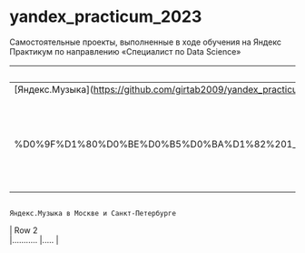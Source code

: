# yandex_practicum_2023
Самостоятельные проекты, выполненные в ходе обучения на Яндекс Практикум по направлению «Специалист по Data Science»

| Проект                                                                                                                    | Описание                                                                       | Технологии                         |
|---------------------------------------------------------------------------------------------------------------------------|---------------------------------------------------------------                 |------------------------------------|
| [Яндекс.Музыка](https://github.com/girtab2009/yandex_practicum_2023/blob/main/Project_1/
%D0%9F%D1%80%D0%BE%D0%B5%D0%BA%D1%82%201_%D0%AF%D0%BD%D0%B4%D0%B5%D0%BA%D1%81%20%D0%9C%D1%83%D0%B7%D1%8B%D0%BA%D0%B0.ipynb)|Предобработка и анализ данных с целью сравнения поведения пользователей сервиса/ |numpy, pandas                       |

                                                                                                                            Яндекс.Музыка в Москве и Санкт-Петербурге                                        
| Row 2                                                                                                                                                                                                                                           
                                                                                                                            |...........                                                                      |.....                              |
